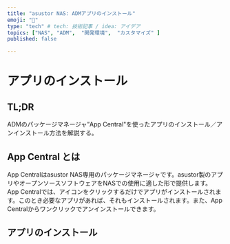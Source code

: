 ```yaml
---
title: "asustor NAS: ADMアプリのインストール"
emoji: "🍆"
type: "tech" # tech: 技術記事 / idea: アイデア
topics: ["NAS", "ADM",  "開発環境",  "カスタマイズ" ]
published: false

---
```


# アプリのインストール



## TL;DR

  ADMのパッケージマネージャ”App Central"を使ったアプリのインストール／アンインストール方法を解説する。

## App Central とは
  App Centralはasustor NAS専用のパッケージマネージャです。asustor製のアプリやオープンソースソフトウェアをNASでの使用に適した形で提供します。
App Centralでは、アイコンをクリックするだけでアプリがインストールされます。このとき必要なアプリがあれば、それもインストールされます。また、App Centralからワンクリックでアンインストールできます。


## アプリのインストール


